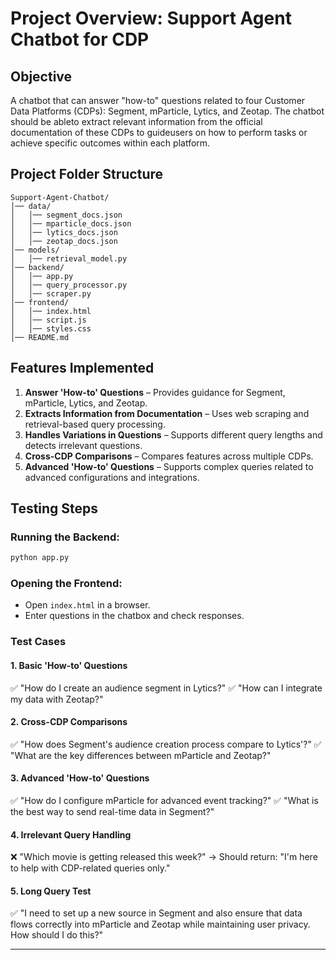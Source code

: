 # Project Overview: Support Agent Chatbot for CDP

## Objective

A chatbot that can answer "how-to" questions related to four Customer Data Platforms (CDPs): Segment, mParticle, Lytics, and Zeotap. The chatbot should be ableto extract relevant information from the official documentation of these CDPs to guideusers on how to perform tasks or achieve specific outcomes within each platform.



## Project Folder Structure
```
Support-Agent-Chatbot/
│── data/
│   │── segment_docs.json
│   │── mparticle_docs.json
│   │── lytics_docs.json
│   │── zeotap_docs.json
│── models/
│   │── retrieval_model.py
│── backend/
│   │── app.py
│   │── query_processor.py
│   │── scraper.py
│── frontend/
│   │── index.html
│   │── script.js
│   │── styles.css
│── README.md
```

## Features Implemented
1. **Answer 'How-to' Questions** – Provides guidance for Segment, mParticle, Lytics, and Zeotap.
2. **Extracts Information from Documentation** – Uses web scraping and retrieval-based query processing.
3. **Handles Variations in Questions** – Supports different query lengths and detects irrelevant questions.
4. **Cross-CDP Comparisons** – Compares features across multiple CDPs.
5. **Advanced 'How-to' Questions** – Supports complex queries related to advanced configurations and integrations.

## Testing Steps
### Running the Backend:
```sh
python app.py
```
### Opening the Frontend:
- Open `index.html` in a browser.
- Enter questions in the chatbox and check responses.

### Test Cases
#### 1. Basic 'How-to' Questions
✅ "How do I create an audience segment in Lytics?"
✅ "How can I integrate my data with Zeotap?"

#### 2. Cross-CDP Comparisons
✅ "How does Segment's audience creation process compare to Lytics'?"
✅ "What are the key differences between mParticle and Zeotap?"

#### 3. Advanced 'How-to' Questions
✅ "How do I configure mParticle for advanced event tracking?"
✅ "What is the best way to send real-time data in Segment?"

#### 4. Irrelevant Query Handling
❌ "Which movie is getting released this week?" → Should return: "I'm here to help with CDP-related queries only."

#### 5. Long Query Test
✅ "I need to set up a new source in Segment and also ensure that data flows correctly into mParticle and Zeotap while maintaining user privacy. How should I do this?"

---